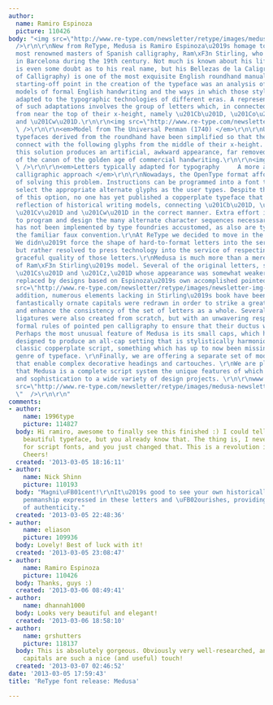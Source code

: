 ```yaml
---
author:
  name: Ramiro Espinoza
  picture: 110426
body: "<img src=\"http://www.re-type.com/newsletter/retype/images/medusa-logo.png\"
  />\r\n\r\nNew from ReType, Medusa is Ramiro Espinoza\u2019s homage to one of the
  most renowned masters of Spanish calligraphy, Ram\xF3n Stirling, who was active
  in Barcelona during the 19th century. Not much is known about his life, and there
  is even some doubt as to his real name, but his Bellezas de la Caligraf\xEDa (Beauties
  of Calligraphy) is one of the most exquisite English roundhand manuals ever produced.\r\nThe
  starting-off point in the creation of the typeface was an analysis of the historical
  models of formal English handwriting and the ways in which those styles had been
  adapted to the typographic technologies of different eras. A representative example
  of such adaptations involves the group of letters which, in connected scripts, join
  from near the top of their x-height, namely \u201Cb\u201D, \u201Co\u201D, \r\n\u201Cv\u201D
  and \u201Cw\u201D.\r\n\r\n<img src=\"http://www.re-type.com/newsletter/retype/images/bickham-sample.png\"
  \ />\r\n\r\n<em>Model from The Universal Penman (1740) </em>\r\n\r\nUp to now, all
  typefaces derived from the roundhand have been simplified so that the above letters
  connect with the following glyphs from the middle of their x-height. Unfortunately,
  this solution produces an artificial, awkward appearance, far removed from the beauty
  of the canon of the golden age of commercial handwriting.\r\n\r\n<img src=\"http://www.re-type.com/newsletter/retype/images/newsletter-img-01.png\"
  \ />\r\n\r\n<em>Letters typically adapted for typography     A more authentically
  calligraphic approach </em>\r\n\r\nNowadays, the OpenType format affords the possibility
  of solving this problem. Instructions can be programmed into a font to automatically
  select the appropriate alternate glyphs as the user types. Despite the existence
  of this option, no one has yet published a copperplate typeface that is a faithful
  reflection of historical writing models, connecting \u201Cb\u201D, \u201Co\u201D,
  \u201Cv\u201D and \u201Cw\u201D in the correct manner. Extra effort is required
  to program and design the many alternate character sequences necessary, and this
  has not been implemented by type foundries accustomed, as also are type users, to
  the familiar faux convention.\r\nAt ReType we decided to move in the opposite direction.
  We didn\u2019t force the shape of hard-to-format letters into the service of technology,
  but rather resolved to press technology into the service of respecting the original
  graceful quality of those letters.\r\nMedusa is much more than a mere digital transfer
  of Ram\xF3n Stirling\u2019s model. Several of the original letters, such as \u201Cf\u201D,
  \u201Cs\u201D and \u201Cz,\u201D whose appearance was somewhat weaker, have been
  replaced by designs based on Espinoza\u2019s own accomplished pointed nib calligraphy.\r\n\r\n<img
  src=\"http://www.re-type.com/newsletter/retype/images/newsletter-img-02.png\"  />\r\n\r\nIn
  addition, numerous elements lacking in Stirling\u2019s book have been added. The
  fantastically ornate capitals were redrawn in order to strike a greater balance
  and enhance the consistency of the set of letters as a whole. Several swashes and
  ligatures were also created from scratch, but with an unwavering respect for the
  formal rules of pointed pen calligraphy to ensure that their ductus was correct.
  Perhaps the most unusual feature of Medusa is its small caps, which have been carefully
  designed to produce an all-cap setting that is stylistically harmonious with the
  classic copperplate script, something which has up to now been missing from this
  genre of typeface. \r\nFinally, we are offering a separate set of modular swashes
  that enable complex decorative headings and cartouches. \r\nWe are pleased to say
  that Medusa is a complete script system the unique features of which will lend elegance
  and sophistication to a wide variety of design projects. \r\n\r\nwww.Re-Type.com\r\n\r\n<img
  src=\"http://www.re-type.com/newsletter/retype/images/medusa-newsletter-news.png
  \"  />\r\n\r\n"
comments:
- author:
    name: 1996type
    picture: 114827
  body: Hi ramiro, awesome to finally see this finished :) I could tell you it's a
    beautiful typeface, but you already know that. The thing is, I never really cared
    for script fonts, and you just changed that. This is a revolution in script typography.
    Cheers!
  created: '2013-03-05 18:16:11'
- author:
    name: Nick Shinn
    picture: 110193
  body: "Magni\uFB01cent!\r\nIt\u2019s good to see your own historically informed
    penmanship expressed in these letters and \uFB02ourishes, providing a rare degree
    of authenticity."
  created: '2013-03-05 22:48:36'
- author:
    name: eliason
    picture: 109936
  body: Lovely! Best of luck with it!
  created: '2013-03-05 23:08:47'
- author:
    name: Ramiro Espinoza
    picture: 110426
  body: Thanks, guys :)
  created: '2013-03-06 08:49:41'
- author:
    name: dhannah1000
  body: Looks very beautiful and elegant!
  created: '2013-03-06 18:58:10'
- author:
    name: grshutters
    picture: 118137
  body: This is absolutely gorgeous. Obviously very well-researched, and the small
    capitals are such a nice (and useful) touch!
  created: '2013-03-07 02:46:52'
date: '2013-03-05 17:59:43'
title: 'ReType font release: Medusa'

---
```

